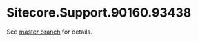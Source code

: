 # Sitecore.Support.90160.93438

See [master branch](https://github.com/sitecoresupport/Sitecore.Support.90160.93438) for details.
